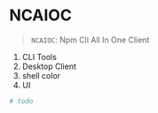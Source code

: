 # NCAIOC

> `NCAIOC`: Npm Cli All In One Client


1. CLI Tools
2. Desktop Client
3. shell color
4. UI 

```sh
# todo
    
```
